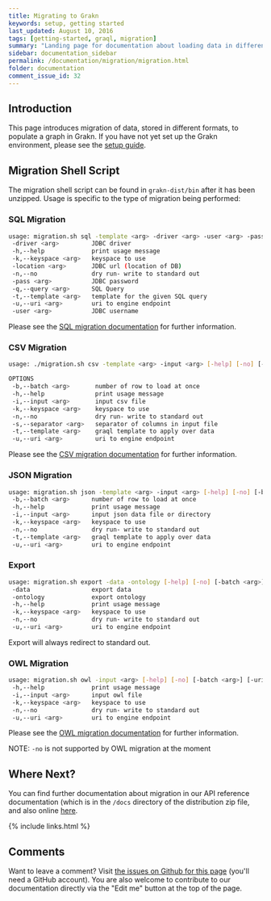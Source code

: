 ```yaml
---
title: Migrating to Grakn
keywords: setup, getting started
last_updated: August 10, 2016
tags: [getting-started, graql, migration]
summary: "Landing page for documentation about loading data in different formats to populate a graph in Grakn."
sidebar: documentation_sidebar
permalink: /documentation/migration/migration.html
folder: documentation
comment_issue_id: 32
---
```


## Introduction
This page introduces migration of data, stored in different formats, to populate a graph in Grakn. If you have not yet set up the Grakn environment, please see the [setup guide](../get-started/setup-guide.html).

## Migration Shell Script
The migration shell script can be found in `grakn-dist/bin` after it has been unzipped. Usage is specific to the type of migration being performed:

### SQL Migration

```bash
usage: migration.sh sql -template <arg> -driver <arg> -user <arg> -pass <arg> -location <arg> [-help] [-no] [-batch <arg>] [-keyspace <arg>] [-uri <arg>]
 -driver <arg>         JDBC driver
 -h,--help             print usage message
 -k,--keyspace <arg>   keyspace to use
 -location <arg>       JDBC url (location of DB)
 -n,--no               dry run- write to standard out
 -pass <arg>           JDBC password
 -q,--query <arg>      SQL Query
 -t,--template <arg>   template for the given SQL query
 -u,--uri <arg>        uri to engine endpoint
 -user <arg>           JDBC username
```

Please see the [SQL migration documentation](./SQL-migration.html) for further information.

### CSV Migration

```bash
usage: ./migration.sh csv -template <arg> -input <arg> [-help] [-no] [-separator <arg>] [-batch <arg>] [-uri <arg>] [-keyspace <arg>]

OPTIONS
 -b,--batch <arg>       number of row to load at once
 -h,--help              print usage message
 -i,--input <arg>       input csv file
 -k,--keyspace <arg>    keyspace to use
 -n,--no                dry run- write to standard out
 -s,--separator <arg>   separator of columns in input file
 -t,--template <arg>    graql template to apply over data
 -u,--uri <arg>         uri to engine endpoint
```

Please see the [CSV migration documentation](./CSV-migration.html) for further information.

### JSON Migration

```bash
usage: migration.sh json -template <arg> -input <arg> [-help] [-no] [-batch <arg>] [-uri <arg>] [-keyspace <arg>]
 -b,--batch <arg>      number of row to load at once
 -h,--help             print usage message
 -i,--input <arg>      input json data file or directory
 -k,--keyspace <arg>   keyspace to use
 -n,--no               dry run- write to standard out
 -t,--template <arg>   graql template to apply over data
 -u,--uri <arg>        uri to engine endpoint
```

### Export 

```bash
usage: migration.sh export -data -ontology [-help] [-no] [-batch <arg>] [-uri <arg>] [-keyspace <arg>]
 -data                 export data
 -ontology             export ontology
 -h,--help             print usage message
 -k,--keyspace <arg>   keyspace to use
 -n,--no               dry run- write to standard out
 -u,--uri <arg>        uri to engine endpoint
```

Export will always redirect to standard out. 

### OWL Migration

```bash
usage: migration.sh owl -input <arg> [-help] [-no] [-batch <arg>] [-uri <arg>] [-keyspace <arg>]
 -h,--help             print usage message
 -i,--input <arg>      input owl file
 -k,--keyspace <arg>   keyspace to use
 -n,--no               dry run- write to standard out
 -u,--uri <arg>        uri to engine endpoint
```

Please see the [OWL migration documentation](./OWL-migration.html) for further information.

NOTE: `-no` is not supported by OWL migration at the moment

## Where Next?
You can find further documentation about migration in our API reference documentation (which is in the `/docs` directory of the distribution zip file, and also online [here](https://grakn.ai/pages/api-reference/latest/index.html).

{% include links.html %}


## Comments
Want to leave a comment? Visit <a href="https://github.com/graknlabs/docs/issues/32" target="_blank">the issues on Github for this page</a> (you'll need a GitHub account). You are also welcome to contribute to our documentation directly via the "Edit me" button at the top of the page.
